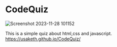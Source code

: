 # CodeQuiz
![Screenshot 2023-11-28 101152](https://github.com/usaketh/CodeQuiz/assets/64151405/ad5dfcc9-a459-48f2-a189-002e47285a46)

This is a simple quiz about html,css and javascript.
https://usaketh.github.io/CodeQuiz/
